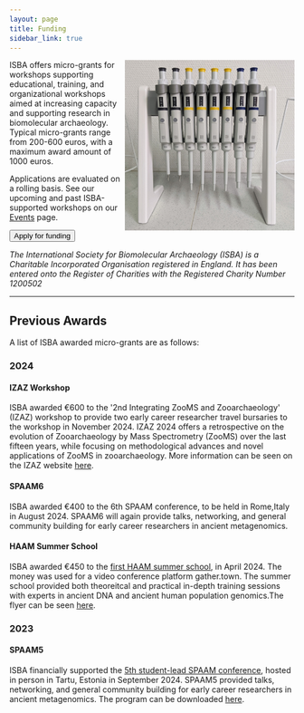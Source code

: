 ```yaml
---
layout: page
title: Funding
sidebar_link: true
---
```


<img align="right" width="300" src="/assets/images/misc/PXL_20210915_140350906.jpg">

ISBA offers micro-grants for workshops supporting educational, training, and organizational workshops aimed at increasing
capacity and supporting research in biomolecular archaeology. Typical micro-grants range from 200-600 euros, with a maximum award amount of 1000 euros.

Applications are evaluated on a rolling basis. See our upcoming and past ISBA-supported workshops on our [Events](/category/events.md) page.

<button
class="button-join"
role="button"
onclick="window.open('/application','\_blank')"
type="button">
Apply for funding </button>

<p>
  <i>The International Society for Biomolecular Archaeology (ISBA) is a Charitable Incorporated Organisation registered in England.  It has been entered onto the Register of Charities with the Registered Charity Number 1200502</i>

</p>

---

## Previous Awards

A list of ISBA awarded micro-grants are as follows:

### 2024

#### IZAZ Workshop

ISBA awarded €600 to the '2nd Integrating ZooMS and Zooarchaeology' (IZAZ) workshop to provide two early career researcher travel bursaries to the workshop in November 2024. IZAZ 2024 offers a retrospective on the evolution of Zooarchaeology by Mass Spectrometry (ZooMS) over the last fifteen years, while focusing on methodological advances and novel applications of ZooMS in zooarchaeology. More information can be seen on the IZAZ website [here](https://izaz2024.sciencesconf.org/).

#### SPAAM6

ISBA awarded €400 to the 6th SPAAM conference, to be held in Rome,Italy in August 2024. SPAAM6 will again provide talks, networking, and general community building for early career researchers in ancient metagenomics.

#### HAAM Summer School

ISBA awarded €450 to the [first HAAM summer school](https://haam-community.github.io/news/2024/04/05/event/), in April 2024. The money was used for a video conference platform gather.town. The summer school provided both theoreitcal and practical in-depth training sessions with experts in ancient DNA and ancient human population genomics.The flyer can be seen [here](assets/documents/affiliates/haam/haam-summerschool-2024/HAAM_Summer_School_flyer_v7.png).

### 2023

#### SPAAM5

ISBA financially supported the [5th student-lead SPAAM conference](https://www.spaam-community.org/events/2023/04/26/news_SPAAM5-registration/), hosted in person in Tartu, Estonia in September 2024. SPAAM5 provided talks, networking, and general community building for early career researchers in ancient metagenomics. The program can be downloaded [here](assets/documents/affiliates/spaam/spaam5/SPAAM5%20In-Person%20Meeting%20-%20Program.pdf).
